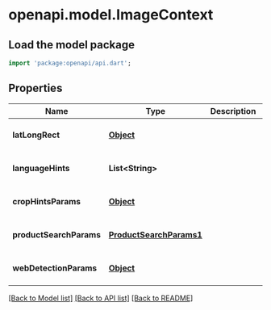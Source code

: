 # openapi.model.ImageContext

## Load the model package
```dart
import 'package:openapi/api.dart';
```

## Properties
Name | Type | Description | Notes
------------ | ------------- | ------------- | -------------
**latLongRect** | [**Object**](Object.md) |  | [optional] [default to null]
**languageHints** | **List&lt;String&gt;** |  | [optional] [default to []]
**cropHintsParams** | [**Object**](Object.md) |  | [optional] [default to null]
**productSearchParams** | [**ProductSearchParams1**](ProductSearchParams1.md) |  | [optional] [default to null]
**webDetectionParams** | [**Object**](Object.md) |  | [optional] [default to null]

[[Back to Model list]](../README.md#documentation-for-models) [[Back to API list]](../README.md#documentation-for-api-endpoints) [[Back to README]](../README.md)


